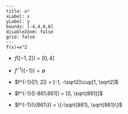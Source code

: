
```functionplot
---
title: x²
xLabel: x 
yLabel: y
bounds: [-4,4,0,8]
disableZoom: false
grid: false
---
f(x)=x^2
```



- $f([-1, 2]) = [0, 4]$

- $f^{-1}(\{-1\})=\emptyset$

- $f^{-1}([1; 2]) = [-1, -\sqrt2]\cup[1, \sqrt2]$

- $f^{-1}([-861;861[) = [0, \sqrt{861}]$

- $f^{-1}(\{861\}) = \{-\sqrt{861}, \sqrt{861}\}$
